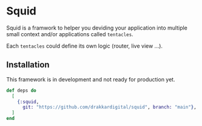 # Squid

Squid is a framwork to helper you deviding your application into multiple 
small context and/or applications called `tentacles`.

Each `tentacles` could define its own logic (router, live view ...).

## Installation

This framework is in development and not ready for production yet.

```elixir
def deps do
  [
    {:squid, 
      git: "https://github.com/drakkardigital/squid", branch: "main"},
  ]
end
```
